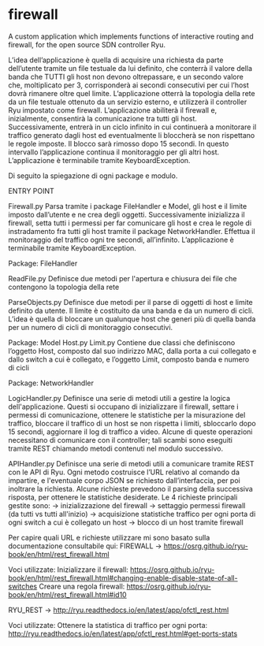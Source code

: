 # firewall
A custom application which implements functions of interactive routing and firewall, for the open source SDN controller Ryu.

L’idea dell’applicazione è quella di acquisire una richiesta da parte dell’utente tramite un file testuale da lui definito, che conterrà il valore della banda che TUTTI gli host non devono oltrepassare, e un secondo valore che, moltiplicato per 3, corrisponderà ai secondi consecutivi per cui l’host dovrà rimanere oltre quel limite.
L’applicazione otterrà la topologia della rete da un file testuale ottenuto da un servizio esterno, e utilizzerà il controller Ryu impostato come firewall. L’applicazione abiliterà il firewall e, inizialmente, consentirà la comunicazione tra tutti gli host.
Successivamente, entrerà in un ciclo infinito in cui continuerà a monitorare il traffico generato dagli host ed eventualmente li bloccherà se non rispettano le regole imposte.
Il blocco sarà rimosso dopo 15 secondi. In questo intervallo l’applicazione continua il monitoraggio per gli altri host.
L’applicazione è terminabile tramite KeyboardException. 

Di seguito la spiegazione di ogni package e modulo.

ENTRY POINT
 
Firewall.py
Parsa tramite i package FileHandler e Model, gli host e il limite imposto dall’utente e ne crea degli oggetti. Successivamente inizializza il firewall, setta tutti i permessi per far comunicare gli host e crea le regole di instradamento fra tutti gli host tramite il package NetworkHandler.
Effettua il monitoraggio del traffico ogni tre secondi, all’infinito. L’applicazione è terminabile tramite KeyboardException. 

Package: FileHandler

ReadFile.py
Definisce due metodi per l'apertura e chiusura dei file che contengono la topologia della rete

ParseObjects.py
Definisce due metodi per il parse di oggetti di host e limite definito da utente. Il limite è costituito da una banda e da un numero di cicli. L’idea è quella di bloccare un qualunque host che generi più di quella banda per un numero di cicli di monitoraggio consecutivi.

Package: Model
Host.py
Limit.py
Contiene due classi che definiscono l’oggetto Host, composto dal suo indirizzo MAC, dalla porta a cui collegato e dallo switch a cui è collegato, e l’oggetto Limit, composto banda e numero di cicli



Package: NetworkHandler

LogicHandler.py
Definisce una serie di metodi utili a gestire la logica dell'applicazione. Questi si occupano di inizializzare il firewall, settare i permessi di comunicazione, ottenere le statistiche per la misurazione del traffico, bloccare il traffico di un host se non rispetta i limiti, sbloccarlo dopo 15 secondi, aggiornare il log di traffico a video. Alcune di queste operazioni necessitano di comunicare con il controller; tali scambi sono eseguiti tramite REST chiamando metodi contenuti nel modulo successivo.

APIHandler.py
Definisce una serie di metodi utili a comunicare tramite REST con le API di Ryu. Ogni metodo costruisce l’URL relativo al comando da impartire, e l'eventuale corpo JSON se richiesto dall’interfaccia, per poi inoltrare la richiesta. Alcune richieste prevedono il parsing della successiva risposta, per ottenere le statistiche desiderate. Le 4 richieste principali gestite sono:
-> inizializzazione del firewall
-> settaggio permessi firewall (da tutti vs tutti all'inizio)
-> acquisizione statistiche traffico per ogni porta di ogni switch a cui è collegato un host
-> blocco di un host tramite firewall

Per capire quali URL e richieste utilizzare mi sono basato sulla documentazione consultabile qui:
FIREWALL -> https://osrg.github.io/ryu-book/en/html/rest_firewall.html

Voci utilizzate:
Inizializzare il firewall: https://osrg.github.io/ryu-book/en/html/rest_firewall.html#changing-enable-disable-state-of-all-switches
Creare una regola firewall: https://osrg.github.io/ryu-book/en/html/rest_firewall.html#id10

RYU_REST -> http://ryu.readthedocs.io/en/latest/app/ofctl_rest.html

Voci utilizzate:
Ottenere la statistica di traffico per ogni porta:
http://ryu.readthedocs.io/en/latest/app/ofctl_rest.html#get-ports-stats

